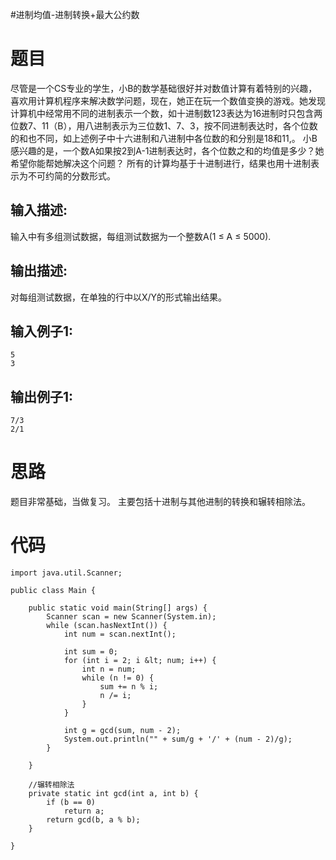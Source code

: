 #进制均值-进制转换+最大公约数
# 题目

>  
 尽管是一个CS专业的学生，小B的数学基础很好并对数值计算有着特别的兴趣，喜欢用计算机程序来解决数学问题，现在，她正在玩一个数值变换的游戏。她发现计算机中经常用不同的进制表示一个数，如十进制数123表达为16进制时只包含两位数7、11（B），用八进制表示为三位数1、7、3，按不同进制表达时，各个位数的和也不同，如上述例子中十六进制和八进制中各位数的和分别是18和11,。  小B感兴趣的是，一个数A如果按2到A-1进制表达时，各个位数之和的均值是多少？她希望你能帮她解决这个问题？  所有的计算均基于十进制进行，结果也用十进制表示为不可约简的分数形式。 


## 输入描述:

>  
 输入中有多组测试数据，每组测试数据为一个整数A(1 ≤ A ≤ 5000). 


## 输出描述:

>  
 对每组测试数据，在单独的行中以X/Y的形式输出结果。 


## 输入例子1:

```
5
3
```

## 输出例子1:

```
7/3
2/1
```

# 思路

题目非常基础，当做复习。  主要包括十进制与其他进制的转换和辗转相除法。

# 代码

```
import java.util.Scanner;

public class Main {

    public static void main(String[] args) {
        Scanner scan = new Scanner(System.in);
        while (scan.hasNextInt()) {
            int num = scan.nextInt();

            int sum = 0;
            for (int i = 2; i &lt; num; i++) {
                int n = num;
                while (n != 0) {
                    sum += n % i;
                    n /= i;
                }
            }

            int g = gcd(sum, num - 2);
            System.out.println("" + sum/g + '/' + (num - 2)/g);
        }

    }

    //辗转相除法
    private static int gcd(int a, int b) {
        if (b == 0)
            return a;
        return gcd(b, a % b);
    }

}

```